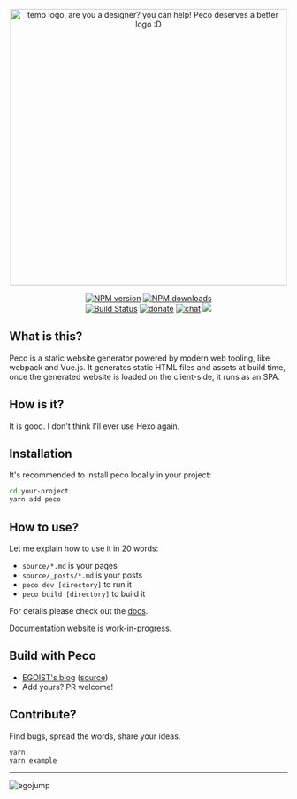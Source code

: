 <p align="center">
<img src="https://cdn.rawgit.com/egoist/fde30f7f3eae29d66b52736367f0267c/raw/95fe77f4401a2df004094d7ef8d1e3d93de98480/peco.svg" alt="temp logo, are you a designer? you can help! Peco deserves a better logo :D" width="500"></p>

<p align="center"><a href="https://npmjs.com/package/peco"><img src="https://img.shields.io/npm/v/peco.svg?style=for-the-badge" alt="NPM version"></a> <a href="https://npmjs.com/package/peco"><img src="https://img.shields.io/npm/dm/peco.svg?style=for-the-badge" alt="NPM downloads"></a> <br><a href="https://circleci.com/gh/egojump/peco"><img src="https://img.shields.io/circleci/project/egojump/peco/master.svg?style=for-the-badge" alt="Build Status"></a> <a href="./BACKERS.md"><img src="https://img.shields.io/badge/$-donate-ff69b4.svg?maxAge=2592000&amp;style=for-the-badge" alt="donate"></a> <a href="https://spectrum.chat/peco"><img src="https://img.shields.io/badge/chat-on%20spectrum-7b16ff.svg?style=for-the-badge" alt="chat"></a> <a href="./LICENSE"><img src="https://img.shields.io/badge/license-MIT-blue.svg?style=for-the-badge"></a></p>


## What is this?

Peco is a static website generator powered by modern web tooling, like webpack and Vue.js. It generates static HTML files and assets at build time, once the generated website is loaded on the client-side, it runs as an SPA.

## How is it?

It is good. I don't think I'll ever use Hexo again.

## Installation

It's recommended to install peco locally in your project:

```bash
cd your-project
yarn add peco
```

## How to use?

Let me explain how to use it in 20 words:

- `source/*.md` is your pages
- `source/_posts/*.md` is your posts
- `peco dev [directory]` to run it
- `peco build [directory]` to build it

For details please check out the [docs](./docs).

[Documentation website is work-in-progress](https://github.com/egojump/peco/issues/23).

## Build with Peco

- [EGOIST's blog](https://egoist.moe) ([source](https://github.com/egoist/blog))
- Add yours? PR welcome!

## Contribute?

Find bugs, spread the words, share your ideas.

```bash
yarn
yarn example
```

---

<img src="https://cdn.rawgit.com/egoist/abf92e5f6adfa4cbb47651c1cdb3630d/raw/8c2b6488e353c2b6ca79cce4b15f0f43493aedb6/egojump.svg" alt="egojump">
